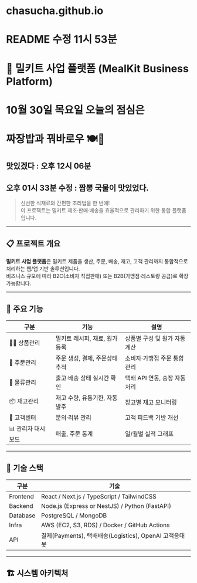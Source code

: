 # chasucha.github.io
# README 수정 11시 53분
# 🍳 밀키트 사업 플랫폼 (MealKit Business Platform)
# 10월 30일 목요일 오늘의 점심은
# 짜장밥과 꿔바로우 🍽🍤
## 맛있겠다 : 오후 12시 06분
## 오후 01시 33분 수정 : 짬뽕 국물이 맛있었다.

> 신선한 식재료와 간편한 조리법을 한 번에!  
> 이 프로젝트는 밀키트 제조·판매·배송을 효율적으로 관리하기 위한 통합 플랫폼입니다.

---

## 📋 프로젝트 개요

**밀키트 사업 플랫폼**은 밀키트 제품을 생산, 주문, 배송, 재고, 고객 관리까지
통합적으로 처리하는 웹/앱 기반 솔루션입니다.  
비즈니스 규모에 따라 B2C(소비자 직접판매) 또는 B2B(가맹점·레스토랑 공급)로 확장 가능합니다.

---

## 🎯 주요 기능

| 구분 | 기능 | 설명 |
|------|------|------|
| 👨‍🍳 상품관리 | 밀키트 레시피, 재료, 원가 등록 | 상품별 구성 및 원가 자동계산 |
| 🛒 주문관리 | 주문 생성, 결제, 주문상태 추적 | 소비자·가맹점 주문 통합 관리 |
| 🚚 물류관리 | 출고·배송 상태 실시간 확인 | 택배 API 연동, 송장 자동 처리 |
| 📦 재고관리 | 재고 수량, 유통기한, 자동발주 | 창고별 재고 모니터링 |
| 💬 고객센터 | 문의·리뷰 관리 | 고객 피드백 기반 개선 |
| 📊 관리자 대시보드 | 매출, 주문 통계 | 일/월별 실적 그래프 |

---

## 🧩 기술 스택

| 구분 | 기술 |
|------|------|
| Frontend | React / Next.js / TypeScript / TailwindCSS |
| Backend | Node.js (Express or NestJS) / Python (FastAPI) |
| Database | PostgreSQL / MongoDB |
| Infra | AWS (EC2, S3, RDS) / Docker / GitHub Actions |
| API | 결제(Payments), 택배배송(Logistics), OpenAI 고객응대봇 |

---

## 🏗️ 시스템 아키텍처

